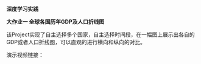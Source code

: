 **深度学习实践**

**大作业一  全球各国历年GDP及人口折线图**

该Project实现了自主选择多个国家，自主选择时间段，在一幅图上展示出各自的GDP或者人口折线图，可以直观的进行横向和纵向的对比。

演示视频链接：